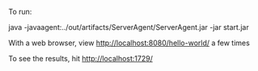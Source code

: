 To run:

java -javaagent:../out/artifacts/ServerAgent/ServerAgent.jar -jar start.jar

With a web browser, view <http://localhost:8080/hello-world/> a few times

To see the results, hit <http://localhost:1729/>
